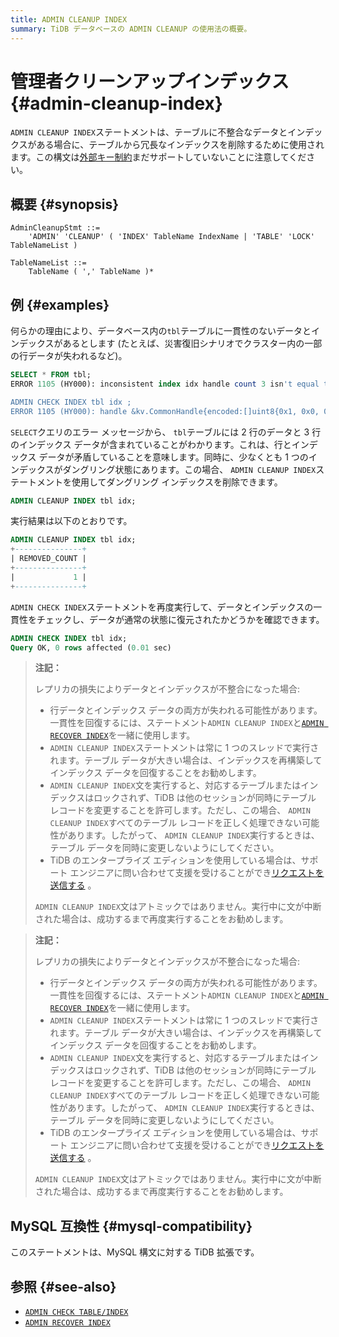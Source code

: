 ```yaml
---
title: ADMIN CLEANUP INDEX
summary: TiDB データベースの ADMIN CLEANUP の使用法の概要。
---
```


# 管理者クリーンアップインデックス {#admin-cleanup-index}

`ADMIN CLEANUP INDEX`ステートメントは、テーブルに不整合なデータとインデックスがある場合に、テーブルから冗長なインデックスを削除するために使用されます。この構文は[外部キー制約](/foreign-key.md)まだサポートしていないことに注意してください。

## 概要 {#synopsis}

```ebnf+diagram
AdminCleanupStmt ::=
    'ADMIN' 'CLEANUP' ( 'INDEX' TableName IndexName | 'TABLE' 'LOCK' TableNameList )

TableNameList ::=
    TableName ( ',' TableName )*
```

## 例 {#examples}

何らかの理由により、データベース内の`tbl`テーブルに一貫性のないデータとインデックスがあるとします (たとえば、災害復旧シナリオでクラスター内の一部の行データが失われるなど)。

```sql
SELECT * FROM tbl;
ERROR 1105 (HY000): inconsistent index idx handle count 3 isn't equal to value count 2

ADMIN CHECK INDEX tbl idx ;
ERROR 1105 (HY000): handle &kv.CommonHandle{encoded:[]uint8{0x1, 0x0, 0x0, 0x0, 0x0, 0x0, 0x0, 0x0, 0x0, 0xf8}, colEndOffsets:[]uint16{0xa}}, index:types.Datum{k:0x5, decimal:0x0, length:0x0, i:0, collation:"utf8mb4_bin", b:[]uint8{0x0}, x:interface {}(nil)} != record:<nil>
```

`SELECT`クエリのエラー メッセージから、 `tbl`テーブルには 2 行のデータと 3 行のインデックス データが含まれていることがわかります。これは、行とインデックス データが矛盾していることを意味します。同時に、少なくとも 1 つのインデックスがダングリング状態にあります。この場合、 `ADMIN CLEANUP INDEX`ステートメントを使用してダングリング インデックスを削除できます。

```sql
ADMIN CLEANUP INDEX tbl idx;
```

実行結果は以下のとおりです。

```sql
ADMIN CLEANUP INDEX tbl idx;
+---------------+
| REMOVED_COUNT |
+---------------+
|             1 |
+---------------+
```

`ADMIN CHECK INDEX`ステートメントを再度実行して、データとインデックスの一貫性をチェックし、データが通常の状態に復元されたかどうかを確認できます。

```sql
ADMIN CHECK INDEX tbl idx;
Query OK, 0 rows affected (0.01 sec)
```

<CustomContent platform="tidb">

> **注記：**
>
> レプリカの損失によりデータとインデックスが不整合になった場合:
>
> -   行データとインデックス データの両方が失われる可能性があります。一貫性を回復するには、ステートメント`ADMIN CLEANUP INDEX`と[`ADMIN RECOVER INDEX`](/sql-statements/sql-statement-admin-recover.md)を一緒に使用します。
> -   `ADMIN CLEANUP INDEX`ステートメントは常に 1 つのスレッドで実行されます。テーブル データが大きい場合は、インデックスを再構築してインデックス データを回復することをお勧めします。
> -   `ADMIN CLEANUP INDEX`文を実行すると、対応するテーブルまたはインデックスはロックされず、TiDB は他のセッションが同時にテーブル レコードを変更することを許可します。ただし、この場合、 `ADMIN CLEANUP INDEX`すべてのテーブル レコードを正しく処理できない可能性があります。したがって、 `ADMIN CLEANUP INDEX`実行するときは、テーブル データを同時に変更しないようにしてください。
> -   TiDB のエンタープライズ エディションを使用している場合は、サポート エンジニアに問い合わせて支援を受けることができ[リクエストを送信する](/support.md) 。
>
> `ADMIN CLEANUP INDEX`文はアトミックではありません。実行中に文が中断された場合は、成功するまで再度実行することをお勧めします。

</CustomContent>

<CustomContent platform="tidb-cloud">

> **注記：**
>
> レプリカの損失によりデータとインデックスが不整合になった場合:
>
> -   行データとインデックス データの両方が失われる可能性があります。一貫性を回復するには、ステートメント`ADMIN CLEANUP INDEX`と[`ADMIN RECOVER INDEX`](/sql-statements/sql-statement-admin-recover.md)を一緒に使用します。
> -   `ADMIN CLEANUP INDEX`ステートメントは常に 1 つのスレッドで実行されます。テーブル データが大きい場合は、インデックスを再構築してインデックス データを回復することをお勧めします。
> -   `ADMIN CLEANUP INDEX`文を実行すると、対応するテーブルまたはインデックスはロックされず、TiDB は他のセッションが同時にテーブル レコードを変更することを許可します。ただし、この場合、 `ADMIN CLEANUP INDEX`すべてのテーブル レコードを正しく処理できない可能性があります。したがって、 `ADMIN CLEANUP INDEX`実行するときは、テーブル データを同時に変更しないようにしてください。
> -   TiDB のエンタープライズ エディションを使用している場合は、サポート エンジニアに問い合わせて支援を受けることができ[リクエストを送信する](https://support.pingcap.com/hc/en-us) 。
>
> `ADMIN CLEANUP INDEX`文はアトミックではありません。実行中に文が中断された場合は、成功するまで再度実行することをお勧めします。

</CustomContent>

## MySQL 互換性 {#mysql-compatibility}

このステートメントは、MySQL 構文に対する TiDB 拡張です。

## 参照 {#see-also}

-   [`ADMIN CHECK TABLE/INDEX`](/sql-statements/sql-statement-admin-check-table-index.md)
-   [`ADMIN RECOVER INDEX`](/sql-statements/sql-statement-admin-recover.md)
